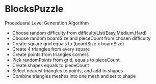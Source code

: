 # BlocksPuzzle


 Proceduaral Level Generation Algorithm

- Choose random difficulty from difficultyList(Easy,Medium,Hard)
- Choose random boardSize and pieceCount from chosen difficulty
- Create square grid equals to (boardSize x boardSize)
- Create 4 triangles from every square
- Create points from triangles corners
- Pick randomPoints from grid, equals to pieceCount
- Create shapes equals to pieceCount
- Select nearest triangles to points, and add to shapes
- Combine triangles meshes into one mesh and set to shape
